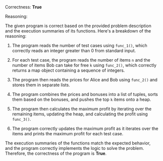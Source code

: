 Correctness: **True**

Reasoning:

The given program is correct based on the provided problem description and the execution summaries of its functions. Here's a breakdown of the reasoning:

1. The program reads the number of test cases using `func_1()`, which correctly reads an integer greater than 0 from standard input.

2. For each test case, the program reads the number of items `n` and the number of items Bob can take for free `k` using `func_2()`, which correctly returns a map object containing a sequence of integers.

3. The program then reads the prices for Alice and Bob using `func_2()` and stores them in separate lists.

4. The program combines the prices and bonuses into a list of tuples, sorts them based on the bonuses, and pushes the top `k` items onto a heap.

5. The program then calculates the maximum profit by iterating over the remaining items, updating the heap, and calculating the profit using `func_3()`.

6. The program correctly updates the maximum profit as it iterates over the items and prints the maximum profit for each test case.

The execution summaries of the functions match the expected behavior, and the program correctly implements the logic to solve the problem. Therefore, the correctness of the program is **True**.
